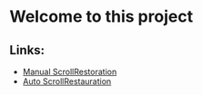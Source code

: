 # Welcome to this project

## Links:

* [Manual ScrollRestoration](http://localhost:5173?scrollRestoration=manual)
* [Auto ScrollRestauration](http://localhost:5173?scrollRestoration=auto)
